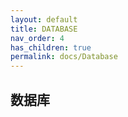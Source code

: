 ```yaml
---
layout: default
title: DATABASE
nav_order: 4
has_children: true
permalink: docs/Database
---
```


## 数据库